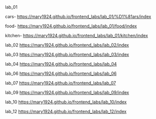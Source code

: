 lab_01

cars-
https://mary1924.github.io/frontend_labs/lab_01/%D1%81ars/index

food-
https://mary1924.github.io/frontend_labs/lab_01/food/index

kitchen-
https://mary1924.github.io/frontend_labs/lab_01/kitchen/index

lab_02 
https://mary1924.github.io/frontend_labs/lab_02/index

lab_03
https://mary1924.github.io/frontend_labs/lab_03/index

lab_04
https://mary1924.github.io/frontend_labs/lab_04

lab_06
https://mary1924.github.io/frontend_labs/lab_06

lab_07
https://mary1924.github.io/frontend_labs/lab_07

lab_09
https://mary1924.github.io/frontend_labs/lab_09/index

lab_10
https://mary1924.github.io/frontend_labs/lab_10/index

lab_12
https://mary1924.github.io/frontend_labs/lab_12/index
